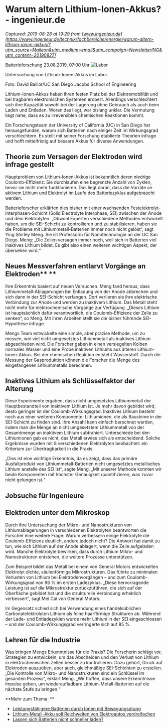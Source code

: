 # Warum altern Lithium-Ionen-Akkus? - ingenieur.de

_Captured: 2019-08-28 at 19:29 from [www.ingenieur.de](https://www.ingenieur.de/technik/fachbereiche/energie/warum-altern-lithium-ionen-akkus/?utm_source=Maileon&utm_medium=email&utm_campaign=NewsletterING&utm_content=20190827)_

Batterieforschung 23.08.2019, 07:00 Uhr ![Labor](https://www.ingenieur.de/wp-content/uploads/2019/08/208986_web-e1566462389698-980x490.jpg)

Untersuchung von Lithium-Ionen-Akkus im Labor. 

Foto: David Baillot/UC San Diego Jacobs School of Engineering

Lithium-Ionen-Akkus haben ihren festen Platz bei der Elektromobilität und bei tragbaren elektronischen Systemen erobert. Allerdings verschlechtert sich ihre Kapazität sowohl bei der Lagerung ohne Gebrauch als auch beim Laden und Entladen. Woran das liegt, war bislang unklar. Die Vermutung liegt nahe, dass es zu irreversiblen chemischen Reaktionen kommt.

Ein Forschungsteam der University of California (UC) in San Diego hat herausgefunden, warum sich Batterien nach einiger Zeit im Wirkungsgrad verschlechtern. Es stellt mit seiner Forschung etablierte Theorien infrage und hofft mittelfristig auf bessere Akkus für diverse Anwendungen.

## Theorie zum Versagen der Elektroden wird infrage gestellt

Hauptproblem von Lithium-Ionen-Akkus ist bekanntlich deren niedrige Coulomb-Effizienz: Sie durchlaufen eine begrenzte Anzahl von Zyklen, bevor sie nicht mehr funktionieren. Das liegt daran, dass die Vorräte an aktivem Lithium und Elektrolyt im Laufe des Batteriezyklus aufgebraucht werden.

Batterieforscher erklärten dies bisher mit einer wachsenden Festelektrolyt-Interphasen-Schicht (Solid Electrolyte Interphase, SEI) zwischen der Anode und dem Elektrolyten. „Obwohl Experten verschiedene Methoden entwickelt haben, um die SEI-Schicht zu kontrollieren und zu stabilisieren, haben sie die Probleme mit Lithiummetall-Batterien immer noch nicht gelöst“, sagt Ying Shirley Meng. Sie ist Professorin für Nanotechnologie an der UC San Diego. Meng: „Die Zellen versagen immer noch, weil sich in Batterien viel inaktives Lithium bildet. Es gibt also einen weiteren wichtigen Aspekt, der übersehen wird.“

## Neues Messverfahren entlarvt Vorgänge an Elektroden** **

Ihre Erkenntnis basiert auf neuen Versuchen. Meng fand heraus, dass Lithiummetall-Ablagerungen bei Entladung von der Anode abbrechen und sich dann in der SEI-Schicht verfangen. Dort verlieren sie ihre elektrische Verbindung zur Anode und werden zu inaktivem Lithium. Das Metall steht nicht mehr für elektrochemische Vorgänge zur Verfügung. „Dieses Lithium ist hauptsächlich dafür verantwortlich, die Coulomb-Effizienz der Zelle zu senken“, so Meng. Mit ihren Arbeiten stellt sie die bisher führende SEI-Hypothese infrage.

Mengs Team entwickelte eine simple, aber präzise Methode, um zu messen, wie viel nicht umgesetztes Lithiummetall als inaktives Lithium abgeschieden wird. Die Forscher gaben in einen versiegelten Kolben normales Wasser und eine Probe inaktiven Lithiums aus älteren Lithium-Ionen-Akkus. Bei der chemischen Reaktion entsteht Wasserstoff. Durch die Messung der Gasproduktion können die Forscher die Menge des eingefangenen Lithiummetalls berechnen.

## Inaktives Lithium als Schlüsselfaktor der Alterung

Diese Experimente ergaben, dass nicht umgesetztes Lithiummetall der Hauptbestandteil von inaktivem Lithium ist. Je mehr davon gebildet wird, desto geringer ist der Coulomb-Wirkungsgrad. Inaktives Lithium besteht noch aus einer weiteren Komponente: Lithiumionen, die als Bausteine ​​in der SEI-Schicht zu finden sind. Ihre Anzahl kann einfach berechnet werden, indem man die Menge an nicht umgesetztem Lithiummetall von der Gesamtmenge an inaktivem Lithium subtrahiert. Unterschiede bei den Lithiumionen gab es nicht, das Metall erwies sich als entscheidend. Solche Ergebnisse wurden mit 8 verschiedenen Elektrolyten beobachtet: ein Kriterium zur Übertragbarkeit in die Praxis.

„Dies ist eine wichtige Erkenntnis, da es zeigt, dass das primäre Ausfallprodukt von Lithiummetall-Batterien nicht umgesetztes metallisches Lithium anstelle des SEI ist“, sagte Meng. „Mit unserer Methode konnten wir beide Komponenten mit höchster Genauigkeit quantifizieren, was zuvor nicht gelungen ist.“

## Jobsuche für Ingenieure

## Elektroden unter dem Mikroskop

Durch ihre Untersuchung der Mikro- und Nanostrukturen von Lithiumablagerungen in verschiedenen Elektrolyten beantworten die Forscher eine weitere Frage: Warum verbessern einige Elektrolyte die Coulomb-Effizienz deutlich, andere jedoch nicht? Die Antwort hat damit zu tun, wie sich Lithium auf der Anode ablagert, wenn die Zelle aufgeladen wird. Manche Elektrolyte bewirken, dass durch Lithium Mikro- und Nanostrukturen entstehen, die weitere Prozesse unterstützen.

Zum Beispiel bildet das Metall bei einem von General Motors entwickelten Elektrolyt dichte, säulenförmige Mikrostrukturen. Das führte zu minimalen Verlusten von Lithium bei Elektrodenvorgängen – und zum Coulomb-Wirkungsgrad von 96 % im ersten Ladezyklus. „Diese hervorragende Leistung ist auf die Mikrostruktur zurückzuführen, die sich auf der Oberfläche gebildet hat und die strukturelle Verbindung erheblich verbessert“, sagt Mei Cai von General Motors.

Im Gegensatz schied sich bei Verwendung eines handelsüblichen Carbonatelektrolyten Lithium als feine haarförmige Strukturen ab. Während der Lade- und Entladezyklen wurde mehr Lithium in der SEI eingeschlossen – und der Coulomb-Wirkungsgrad verringerte sich auf 85 %.

## Lehren für die Industrie

Was bringen Mengs Erkenntnisse für die Praxis? Die Forscherin schlägt vor, Strategien zu entwickeln, um das Abscheiden und den Verlust von Lithium in elektrochemischen Zellen besser zu kontrollieren. Dazu gehört, Druck auf Elektroden auszuüben, aber auch, gleichmäßige SEI-Schichten zu erstellen. „Die Kontrolle von Mikro- und Nanostrukturen sind ein Schlüssel im gesamten Prozess“, erklärt Meng. „Wir hoffen, dass unsere Erkenntnisse Impulse geben, um wiederaufladbare Lithium-Metall-Batterien auf die nächste Stufe zu bringen.“

**Mehr zum Thema: **

  * [Leistungsfähigere Batterien durch Ionen mit Bewegungsdrang](https://www.ingenieur.de/technik/fachbereiche/elektronik/leistungsfaehigere-batterien-durch-ionen-mit-bewegungsdrang/)
  * [Lithium-Metall-Akku soll Reichweiten von Elektroautos verdreifachen](https://www.ingenieur.de/technik/forschung/lithium-metall-akku-soll-reichweiten-von-elektroautos-verdreifachen/)
  * [Lassen sich Batterien nicht schneller laden?](https://www.ingenieur.de/technik/fachbereiche/e-mobilitaet/lassen-sich-batterien-nicht-schneller-laden/)
